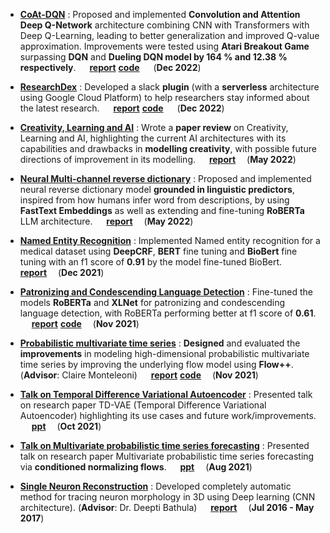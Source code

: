- [**CoAt-DQN**](reports/CoAt_DQN_Final_Report.pdf) : Proposed and implemented **Convolution and Attention Deep
Q-Network** architecture combining CNN with Transformers with Deep
Q-Learning, leading to better generalization and improved Q-value
approximation. Improvements were tested using **Atari Breakout Game**
surpassing **DQN** and **Dueling DQN model by 164 % and 12.38 %
respectively**.  &emsp;  [**report**](reports/CoAt_DQN_Final_Report.pdf) [**code**](https://github.com/nitinthedreamer/beat-dqn/tree/main) &emsp; (**Dec 2022**)

- [**ResearchDex**](reports/CSCI%205253%20Report%20-%20ResearchDex.pdf) : Developed a slack **plugin** (with a **serverless**
architecture using Google Cloud Platform) to help researchers stay
informed about the latest research. &emsp;  [**report**](reports/CSCI%205253%20Report%20-%20ResearchDex.pdf) [**code**](https://github.com/nitinthedreamer/researchdex) &emsp; (**Dec 2022**)

- [**Creativity, Learning and AI**](reports/Creativity,%20Learning%20and%20AI.pdf) : Wrote a **paper review** on
Creativity, Learning and AI, highlighting the current AI architectures
with its capabilities and drawbacks in **modelling creativity**, with
possible future directions of improvement in its modelling. &emsp;
[**report**](reports/Creativity,%20Learning%20and%20AI.pdf)
&emsp;(**May 2022**)

- [**Neural Multi-channel reverse dictionary**](reports/Neural%20Multi-channel%20reverse%20dictionary%20Report.pdf) : Proposed and implemented
neural reverse dictionary model **grounded in linguistic predictors**,
inspired from how humans infer word from descriptions, by using
**FastText Embeddings** as well as extending and fine-tuning **RoBERTa** 
LLM architecture. &emsp;
[**report**](reports/Neural%20Multi-channel%20reverse%20dictionary%20Report.pdf)
&emsp;(**May 2022**)

- [**Named Entity Recognition**](reports/Named%20Entity%20Recognition%20-%20Report.pdf) : Implemented Named entity recognition for
a medical dataset using **DeepCRF**, **BERT** fine tuning and
**BioBert** fine tuning with an f1 score of **0.91** by the model
fine-tuned BioBert. &emsp;
[**report**](reports/Named%20Entity%20Recognition%20-%20Report.pdf) 
&emsp;(**Dec 2021**)

- [**Patronizing and Condescending Language Detection**](reports/Patronizing%20and%20Condescending%20Language%20detection%20Report.pdf) : Fine-tuned the
models **RoBERTa** and **XLNet** for patronizing and condescending
language detection, with RoBERTa performing better at f1 score of
**0.61**. &emsp;
[**report**](reports/Patronizing%20and%20Condescending%20Language%20detection%20Report.pdf) [**code**](https://github.com/nitinthedreamer/SemEval-2022)
&emsp;(**Nov 2021**)

- [**Probabilistic multivariate time series**](reports/Improving%20Flow%20layer%20in%20Multivariate%20forecasting.pdf) : **Designed** and evaluated
the **improvements** in modeling high-dimensional probabilistic
multivariate time series by improving the underlying flow model using
**Flow++**. (**Advisor**: Claire Monteleoni) &emsp;
[**report**](reports/Improving%20Flow%20layer%20in%20Multivariate%20forecasting.pdf) [**code**](https://github.com/nitinthedreamer/pytorch-ts)
&emsp;(**Nov 2021**)

- [**Talk on Temporal Difference Variational Autoencoder**](presentations/TDVAE.pdf) : Presented talk
on research paper TD-VAE (Temporal Difference Variational Autoencoder)
highlighting its use cases and future work/improvements. &emsp;
[**ppt**](presentations/TDVAE.pdf)
&emsp;(**Oct 2021**)

- [**Talk on Multivariate probabilistic time series forecasting**](presentations/Multivariate%20Probabilistic%20Forcasting%20via%20Conditioned%20Normalizing%20flows.pdf) :
Presented talk on research paper Multivariate probabilistic time series
forecasting via **conditioned normalizing flows**. &emsp;
[**ppt**](presentations/Multivariate%20Probabilistic%20Forcasting%20via%20Conditioned%20Normalizing%20flows.pdf)
&emsp;(**Aug 2021**)

- [**Single Neuron Reconstruction**](reports/Single%20Neuron%20Reconstruction%20Report.pdf) : Developed completely automatic method
for tracing neuron morphology in 3D using Deep learning (CNN
architecture). (**Advisor**: Dr. Deepti Bathula) &emsp;
[**report**](reports/Single%20Neuron%20Reconstruction%20Report.pdf)
&emsp;(**Jul 2016 - May 2017**)
